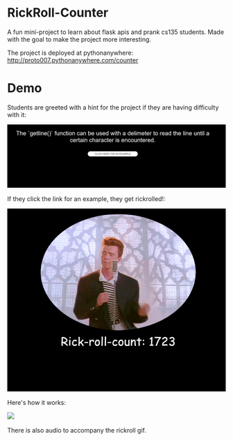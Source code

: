 # RickRoll-Counter

A fun mini-project to learn about flask apis and prank cs135 students. Made with the goal to make the project more interesting.

The project is deployed at pythonanywhere: http://proto007.pythonanywhere.com/counter
# Demo
Students are greeted with a hint for the project if they are having difficulty with it:

<img src="demo/hint.png" style="width:600px">

If they click the link for an example, they get rickrolled!:

<img src="demo/gotem.png" style="width:600px">

Here's how it works:

<img src="demo/demo.gif" style="width:600px">

There is also audio to accompany the rickroll gif.